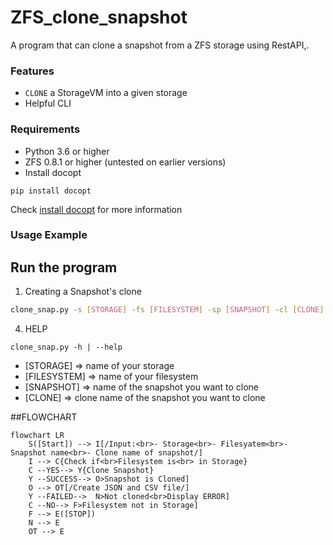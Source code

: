 # ZFS_clone_snapshot
A program that can clone a snapshot from a ZFS storage using RestAPI,.



### Features
- `CLONE` a StorageVM into a given storage
- Helpful CLI

### Requirements
- Python 3.6 or higher
- ZFS 0.8.1 or higher (untested on earlier versions)
- Install docopt

`pip install docopt`

Check [install docopt](https://pypi.org/project/docopt/) for more information


### Usage Example
## Run the program


1. Creating a Snapshot's clone

```bash
clone_snap.py -s [STORAGE] -fs [FILESYSTEM] -sp [SNAPSHOT] -cl [CLONE] --clone
```  		

4. HELP
```
clone_snap.py -h | --help
```

- [STORAGE] => name of your storage
- [FILESYSTEM] => name of your filesystem
- [SNAPSHOT] => name of the snapshot you want to clone
- [CLONE] => clone name of the snapshot you want to clone



##FLOWCHART

```mermaid
flowchart LR
    S([Start]) --> I[/Input:<br>- Storage<br>- Filesyatem<br>- Snapshot name<br>- Clone name of snapshot/]
    I --> C{Check if<br>Filesystem is<br> in Storage}
    C --YES--> Y{Clone Snapshot}
    Y --SUCCESS--> O>Snapshot is Cloned]
    O --> OT[/Create JSON and CSV file/]
    Y --FAILED-->  N>Not cloned<br>Display ERROR]
    C --NO--> F>Filesystem not in Storage]
    F --> E([STOP])
    N --> E
    OT --> E


```